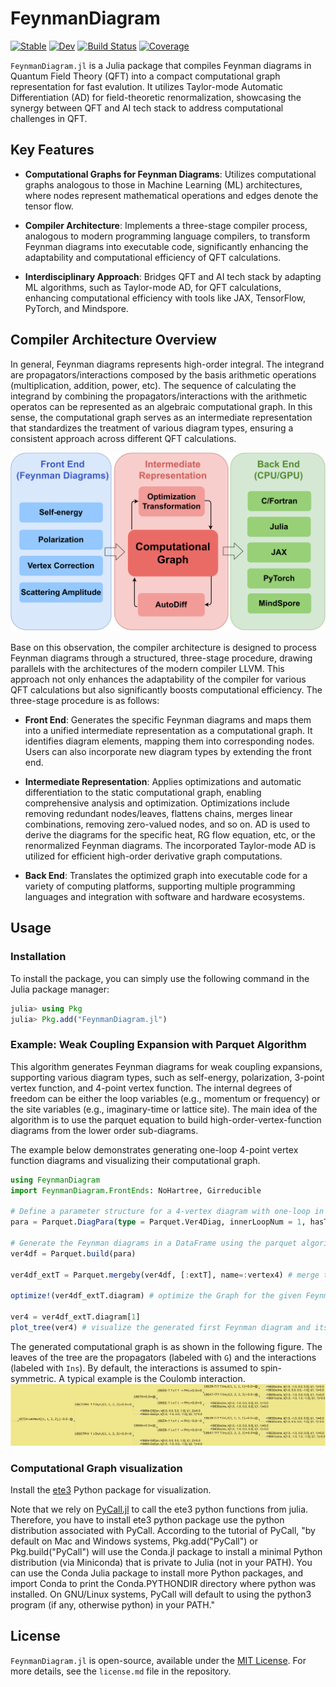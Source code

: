 # FeynmanDiagram

[![Stable](https://img.shields.io/badge/docs-stable-blue.svg)](https://numericalEFT.github.io/FeynmanDiagram.jl/stable)
[![Dev](https://img.shields.io/badge/docs-dev-blue.svg)](https://numericalEFT.github.io/FeynmanDiagram.jl/dev)
[![Build Status](https://github.com/numericalEFT/FeynmanDiagram.jl/workflows/CI/badge.svg)](https://github.com/numericalEFT/FeynmanDiagram.jl/actions)
[![Coverage](https://codecov.io/gh/numericalEFT/FeynmanDiagram.jl/branch/master/graph/badge.svg)](https://codecov.io/gh/numericalEFT/FeynmanDiagram.jl)

`FeynmanDiagram.jl` is a Julia package that compiles Feynman diagrams in Quantum Field Theory (QFT) into a compact computational graph representation for fast evalution. It utilizes Taylor-mode Automatic Differentiation (AD) for field-theoretic renormalization, showcasing the synergy between QFT and AI tech stack to address computational challenges in QFT.

## Key Features

- **Computational Graphs for Feynman Diagrams**: Utilizes computational graphs analogous to those in Machine Learning (ML) architectures, where nodes represent mathematical operations and edges denote the tensor flow.
  
- **Compiler Architecture**: Implements a three-stage compiler process, analogous to modern programming language compilers, to transform Feynman diagrams into executable code, significantly enhancing the adaptability and computational efficiency of QFT calculations.

- **Interdisciplinary Approach**: Bridges QFT and AI tech stack by adapting ML algorithms, such as Taylor-mode AD, for QFT calculations, enhancing computational efficiency with tools like JAX, TensorFlow, PyTorch, and Mindspore.

## Compiler Architecture Overview

In general, Feynman diagrams represents high-order integral. The integrand are propagators/interactions composed by the basis arithmetic operations (multiplication, addition, power, etc). The sequence of calculating the integrand by combining the propagators/interactions with the arithmetic operatos can be represented as an algebraic computational graph. In this sense, the computational graph serves as an intermediate representation that standardizes the treatment of various diagram types, ensuring a consistent approach across different QFT calculations.

![infrastructure](assets/diagram_compiler.svg?raw=true "Compiler Infrastructure")

Base on this observation, the compiler architecture is designed to process Feynman diagrams through a structured, three-stage procedure, drawing parallels with the architectures of the modern compiler LLVM. This approach not only enhances the adaptability of the compiler for various QFT calculations but also significantly boosts computational efficiency. The three-stage procedure is as follows:

- **Front End**: Generates the specific Feynman diagrams and maps them into a unified intermediate representation as a computational graph. It identifies diagram elements, mapping them into corresponding nodes. Users can also incorporate new diagram types by extending the front end.

- **Intermediate Representation**: Applies optimizations and automatic differentiation to the static computational graph, enabling comprehensive analysis and optimization. Optimizations include removing redundant nodes/leaves, flattens chains, merges linear combinations, removing zero-valued nodes, and so on. AD is used to derive the diagrams for the specific heat, RG flow equation, etc, or the renormalized Feynman diagrams. The incorporated Taylor-mode AD is utilized for efficient high-order derivative graph computations.

- **Back End**: Translates the optimized graph into executable code for a variety of computing platforms, supporting multiple programming languages and integration with software and hardware ecosystems.

## Usage

### Installation

To install the package, you can simply use the following command in the Julia package manager:

```julia
julia> using Pkg
julia> Pkg.add("FeynmanDiagram.jl")
```

### Example: Weak Coupling Expansion with Parquet Algorithm

This algorithm generates Feynman diagrams for weak coupling expansions, supporting various diagram types, such as self-energy, polarization, 3-point vertex function, and 4-point vertex function. The internal degrees of freedom can be either the loop variables (e.g., momentum or frequency) or the site variables (e.g., imaginary-time or lattice site). The main idea of the algorithm is to use the parquet equation to build high-order-vertex-function diagrams from the lower order sub-diagrams. 

The example below demonstrates generating one-loop 4-point vertex function diagrams and visualizing their computational graph.

```julia
using FeynmanDiagram
import FeynmanDiagram.FrontEnds: NoHartree, Girreducible

# Define a parameter structure for a 4-vertex diagram with one-loop in the momentum and the imaginary-time representation. Require the diagrams to be green's function irreducible.
para = Parquet.DiagPara(type = Parquet.Ver4Diag, innerLoopNum = 1, hasTau = true, filter=[NoHartree, Girreducible,])

# Generate the Feynman diagrams in a DataFrame using the parquet algorithm. `ver4df` is a DataFrame containing fields :response, :type, :extT, :diagram, and :hash.
ver4df = Parquet.build(para) 

ver4df_extT = Parquet.mergeby(ver4df, [:extT], name=:vertex4) # merge the Feynman diagrams in a DataFrame with the same `extT` field.

optimize!(ver4df_extT.diagram) # optimize the Graph for the given Feynman diagrams.

ver4 = ver4df_extT.diagram[1]
plot_tree(ver4) # visualize the generated first Feynman diagram and its computational graph using ete3.
```

The generated computational graph is as shown in the following figure. The leaves of the tree are the propagators (labeled with `G`) and the interactions (labeled with `Ins`). By default, the interactions is assumed to spin-symmetric. A typical example is the Coulomb interaction.
![tree](assets/ver4_ete3.svg?raw=true "Diagram Tree")

### Computational Graph visualization
Install the [ete3](http://etetoolkit.org/) Python package for visualization.

Note that we rely on [PyCall.jl](https://github.com/JuliaPy/PyCall.jl) to call the ete3 python functions from julia. Therefore, you have to install ete3 python package use the python distribution associated with PyCall. According to the tutorial of PyCall, "by default on Mac and Windows systems, Pkg.add("PyCall") or Pkg.build("PyCall") will use the Conda.jl package to install a minimal Python distribution (via Miniconda) that is private to Julia (not in your PATH). You can use the Conda Julia package to install more Python packages, and import Conda to print the Conda.PYTHONDIR directory where python was installed. On GNU/Linux systems, PyCall will default to using the python3 program (if any, otherwise python) in your PATH."

## License
`FeynmanDiagram.jl` is open-source, available under the [MIT License](https://opensource.org/licenses/MIT). For more details, see the `license.md` file in the repository.